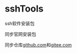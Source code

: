 # sshTools
ssh软件安装包


同步官网安装包


同步仓库[github.com](https://github.com/asundust/sshTools)和[gitee.com](https://gitee.com/asundust/sshTools)